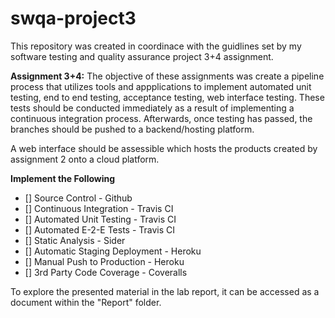 # swqa-project3
This repository was created in coordinace with the guidlines set by my software testing and quality assurance project 3+4 assignment.

**Assignment 3+4:**
The objective of these assignments was create a pipeline process that utilizes tools and appplications to implement automated unit testing, end to end testing, acceptance testing, web interface testing. These tests should be conducted immediately as a result of implementing a continuous integration process. Afterwards, once testing has passed, the branches should be pushed to a backend/hosting platform.

A web interface should be assessible which hosts the products created by assignment 2 onto a cloud platform. 

**Implement the Following**
- [] Source Control -                Github
- [] Continuous Integration -        Travis CI
- [] Automated Unit Testing -        Travis CI
- [] Automated E-2-E Tests  -        Travis CI
- [] Static Analysis -               Sider
- [] Automatic Staging Deployment -  Heroku
- [] Manual Push to Production -     Heroku
- [] 3rd Party Code Coverage -       Coveralls

To explore the presented material in the lab report, it can be accessed as a document within the "Report" folder. 
